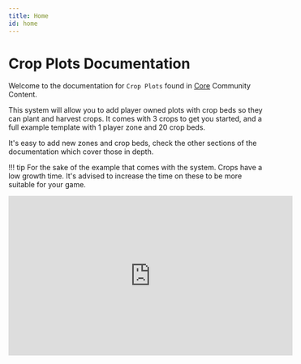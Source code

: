 ```yaml
---
title: Home
id: home
---
```


# Crop Plots Documentation

Welcome to the documentation for `Crop Plots` found in [Core](https://coregames.com) Community Content.

This system will allow you to add player owned plots with crop beds so they can plant and harvest crops.  It comes with 3 crops to get you started, and a full example template with 1 player zone and 20 crop beds.

It's easy to add new zones and crop beds, check the other sections of the documentation which cover those in depth.

!!! tip
	For the sake of the example that comes with the system.  Crops have a low growth time.  It's advised to increase the time on these to be more suitable for your game.

<iframe width="560" height="315" src="https://www.youtube.com/embed/Cb5R6JzO2eo" title="YouTube video player" frameborder="0" allow="accelerometer; autoplay; clipboard-write; encrypted-media; gyroscope; picture-in-picture" allowfullscreen></iframe>